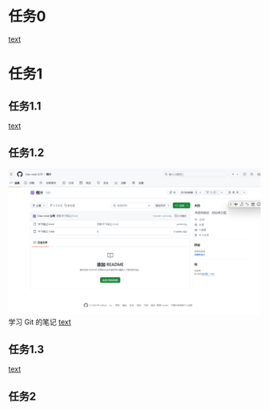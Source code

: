 
# 任务0

[text](学习笔记0.md)

# 任务1

## 任务1.1

[text](学习笔记1.1..md)

## 任务1.2

   ![alt text](<屏幕截图 2024-09-05 132026.png>)
    学习 Git 的笔记 [text](学习笔记1.2.md)

## 任务1.3

[text](学习笔记1.3.md)

## 任务2
